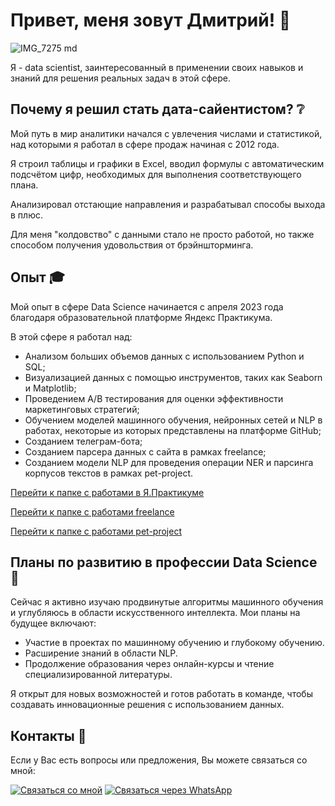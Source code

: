 # Привет, меня зовут Дмитрий! 👋

![IMG_7275 md](https://github.com/user-attachments/assets/88438ae3-f98b-46fd-923b-520b5f4e2aaf) 

Я - data scientist, заинтересованный в применении своих навыков и знаний для решения реальных задач в этой сфере.

## Почему я решил стать дата-сайентистом? ❔

Мой путь в мир аналитики начался с увлечения числами и статистикой, над которыми я работал в сфере продаж начиная с 2012 года. 

Я строил таблицы и графики в Excel, вводил формулы с автоматическим подсчётом цифр, необходимых для выполнения соответствующего плана.

Анализировал отстающие направления и разрабатывал способы выхода в плюс.

Для меня "колдовство" с данными стало не просто работой, но также способом получения удовольствия от брэйншторминга.

## Опыт 🎓

Мой опыт в сфере Data Science начинается с апреля 2023 года благодаря образовательной платформе Яндекс Практикума.

В этой сфере я работал над:
- Анализом больших объемов данных с использованием Python и SQL;
- Визуализацией данных с помощью инструментов, таких как Seaborn и Matplotlib;
- Проведением A/B тестирования для оценки эффективности маркетинговых стратегий;
- Обучением моделей машинного обучения, нейронных сетей и NLP в работах, некоторые из которых представлены на платформе GitHub;
- Созданием телеграм-бота;
- Созданием парсера данных с сайта в рамках freelance;
- Созданием модели NLP для проведения операции NER и парсинга корпусов текстов в рамках pet-project.
  
[Перейти к папке с работами в Я.Практикуме](https://github.com/glumov-d/glumov-d.github.io/tree/main/practicum-projects)

[Перейти к папке с работами freelance](https://github.com/glumov-d/glumov-d.github.io/tree/main/freelance)

[Перейти к папке с работами pet-project](https://github.com/glumov-d/glumov-d.github.io/tree/main/pet-project)

## Планы по развитию в профессии Data Science 📅

Сейчас я активно изучаю продвинутые алгоритмы машинного обучения и углубляюсь в области искусственного интеллекта. Мои планы на будущее включают:
- Участие в проектах по машинному обучению и глубокому обучению.
- Расширение знаний в области NLP.
- Продолжение образования через онлайн-курсы и чтение специализированной литературы.

Я открыт для новых возможностей и готов работать в команде, чтобы создавать инновационные решения с использованием данных.

## Контакты 📲

Если у Вас есть вопросы или предложения, Вы можете связаться со мной:

[![Связаться со мной](https://cdn.icon-icons.com/icons2/306/PNG/96/Email-Icon_33999.png)](mailto:i@dglumov.ru)    [![Связаться через WhatsApp](https://cdn.icon-icons.com/icons2/2857/PNG/96/logo_whatsapp_icon_181638.png)](https://wa.me/79651021705)
